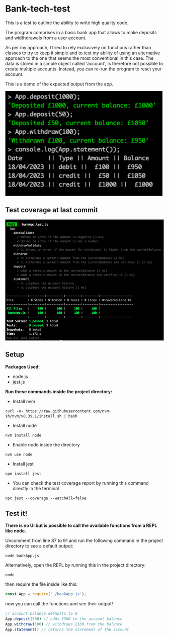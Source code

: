 # Bank-tech-test

This is a test to outline the ability to write high quality code.

The program comprises in a basic bank app that allows to make deposits and widthdrawals from a user account. 

As per my approach, I tried to rely exclusively on functions rather than classes to try to keep it simple and to test my ability of using an alternative approach to the one that seems the most conventional in this case. The data is stored in a simple object called 'account', is therefore not possible to create multiple accounts. Instead, you can re-run the program to reset your account.

This is a demo of the expected output from the app.

<img src="https://github.com/francescoGuglielmi/Bank-tech-test/blob/main/public/app_in_use.png" width="500" >

## Test coverage at last commit

 ![Test coverage](https://github.com/francescoGuglielmi/Bank-tech-test/blob/main/public/test_coverage.png)

## Setup

**Packages Used:**

- node.js 
- jest.js

**Run these commands inside the project directory:**

- Install nvm

```
curl -o- https://raw.githubusercontent.com/nvm-sh/nvm/v0.39.1/install.sh | bash
```

- Install node 

```
nvm install node
```

- Enable node inside the directory

```
nvm use node
```

- Install jest

```
npm install jest
```

- You can check the test coverage report by running this command directly in the terminal

```
npx jest --coverage --watchAll=false
```

## Test it!

**There is no UI but is possible to call the available functions from a REPL like node.**

 Uncomment from line 87 to 91 and run the following command in the project directory to see a default output:

 ```
 node bankApp.js 
 ```

 Alternatively, open the REPL by running this in the project directory:

 ```
 node
 ```

 then require the file inside like this:

 ```javascript
 const App = require('./bankApp.js');
 ```

now you can call the functions and see their output!

```javascript
// account balance defaults to 0
App.deposit(500) // adds £500 to the account balance
App.withdraw(100) // withdraws £100 from the balance
App.statement() // returns the statement of the account
```

